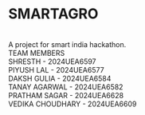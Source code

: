 # SMARTAGRO
<br>
A project for smart india hackathon.
<br>
TEAM MEMBERS
<br>
SHRESTH - 2024UEA6597<br>
PIYUSH LAL - 2024UEA6577<br>
DAKSH GULIA - 2024UEA6584<br>
TANAY AGARWAL - 2024UEA6582<br>
PRATHAM SAGAR - 2024UEA6628<br>
VEDIKA CHOUDHARY - 2024UEA6609

 
 
